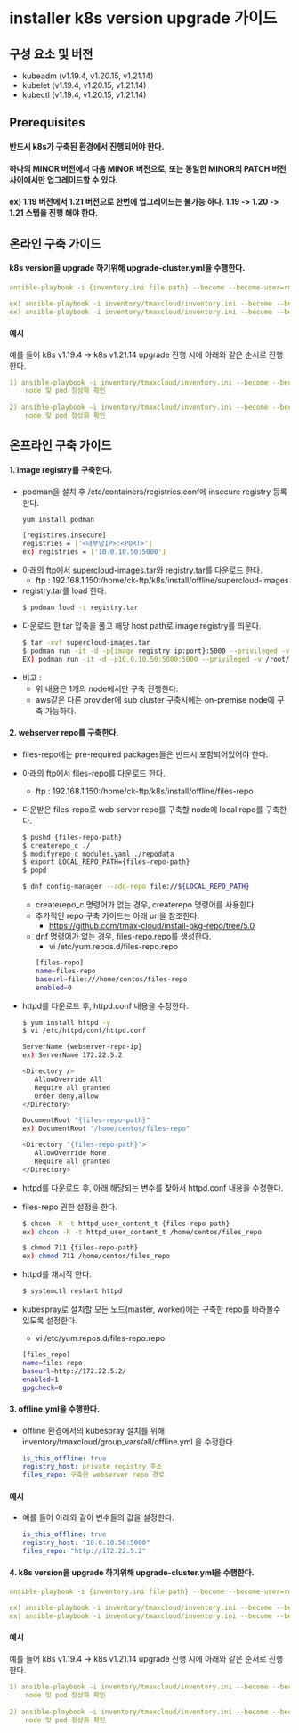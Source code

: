 # installer k8s version upgrade 가이드

## 구성 요소 및 버전
* kubeadm (v1.19.4, v1.20.15, v1.21.14)
* kubelet (v1.19.4, v1.20.15, v1.21.14)
* kubectl (v1.19.4, v1.20.15, v1.21.14)

## Prerequisites
#### 반드시 k8s가 구축된 환경에서 진행되어야 한다.
#### 하나의 MINOR 버전에서 다음 MINOR 버전으로, 또는 동일한 MINOR의 PATCH 버전 사이에서만 업그레이드할 수 있다.
#### ex) 1.19 버전에서 1.21 버전으로 한번에 업그레이드는 불가능 하다. 1.19 -> 1.20 -> 1.21 스텝을 진행 해야 한다.

## 온라인 구축 가이드
#### k8s version을 upgrade 하기위해 upgrade-cluster.yml을 수행한다.
```yml
ansible-playbook -i {inventory.ini file path} --become --become-user=root upgrade-cluster.yml -e kube_version={k8s_version} -v

ex) ansible-playbook -i inventory/tmaxcloud/inventory.ini --become --become-user=root upgrade-cluster.yml -e kube_version=v1.20.15 -v
ex) ansible-playbook -i inventory/tmaxcloud/inventory.ini --become --become-user=root upgrade-cluster.yml -e kube_version=v1.21.14 -v
```

#### 예시
예를 들어 k8s v1.19.4 -> k8s v1.21.14 upgrade 진행 시에 아래와 같은 순서로 진행한다.
```yml
1) ansible-playbook -i inventory/tmaxcloud/inventory.ini --become --become-user=root upgrade-cluster.yml -e kube_version=v1.20.15 -v
    node 및 pod 정상화 확인
    
2) ansible-playbook -i inventory/tmaxcloud/inventory.ini --become --become-user=root upgrade-cluster.yml -e kube_version=v1.21.14 -v
    node 및 pod 정상화 확인
```

## 온프라인 구축 가이드
#### 1. image registry를 구축한다.
  * podman을 설치 후 /etc/containers/registries.conf에 insecure registry 등록한다.
    ```bash
    yum install podman
    
    [registires.insecure]
    registries = ['<내부망IP>:<PORT>']
    ex) registries = ['10.0.10.50:5000']
    ```
  * 아래의 ftp에서 supercloud-images.tar와 registry.tar를 다운로드 한다.
    * ftp : 192.168.1.150:/home/ck-ftp/k8s/install/offline/supercloud-images
  * registry.tar를 load 한다.
    ```bash
    $ podman load -i registry.tar
    ```    
  * 다운로드 한 tar 압축을 풀고 해당 host path로 image registry를 띄운다.
    ```bash
    $ tar -xvf supercloud-images.tar
    $ podman run -it -d -p{image registry ip:port}:5000 --privileged -v {image tar 푼 경로}:/var/lib/registry registry
    EX) podman run -it -d -p10.0.10.50:5000:5000 --privileged -v /root/supercloud-registry:/var/lib/registry registry
    ```
* 비고 :
    * 위 내용은 1개의 node에서만 구축 진행한다.
    * aws같은 다른 provider에 sub cluster 구축시에는 on-premise node에 구축 가능하다.

#### 2. webserver repo를 구축한다.
  * files-repo에는 pre-required packages들은 반드시 포함되어있어야 한다.
  
  * 아래의 ftp에서 files-repo를 다운로드 한다.
    * ftp : 192.168.1.150:/home/ck-ftp/k8s/install/offline/files-repo
  
  * 다운받은 files-repo로 web server repo를 구축할 node에 local repo를 구축한다.
    ```bash
    $ pushd {files-repo-path}
    $ createrepo_c ./
    $ modifyrepo_c modules.yaml ./repodata
    $ export LOCAL_REPO_PATH={files-repo-path}
    $ popd
    
    $ dnf config-manager --add-repo file://${LOCAL_REPO_PATH}
    ```
    * createrepo_c 명령어가 없는 경우, createrepo 명령어를 사용한다.
    * 추가적인 repo 구축 가이드는 아래 url을 참조한다.
      * https://github.com/tmax-cloud/install-pkg-repo/tree/5.0
    * dnf 명령어가 없는 경우, files-repo.repo를 생성한다.
      * vi /etc/yum.repos.d/files-repo.repo
      ```bash
      [files-repo]
      name=files-repo
      baseurl=file:///home/centos/files-repo
      enabled=0
      ```       
  * httpd를 다운로드 후, httpd.conf 내용을 수정한다.
    ```bash
    $ yum install httpd -y
    $ vi /etc/httpd/conf/httpd.conf
    
    ServerName {webserver-repo-ip}
    ex) ServerName 172.22.5.2
    
    <Directory />
       AllowOverride All
       Require all granted
       Order deny,allow
    </Directory>

    DocumentRoot "{files-repo-path}"
    ex) DocumentRoot "/home/centos/files-repo"

    <Directory "{files-repo-path}">
       AllowOverride None
       Require all granted
    </Directory>
    ```
  * httpd를 다운로드 후, 아래 해당되는 변수를 찾아서 httpd.conf 내용을 수정한다.
  * files-repo 권한 설정을 한다.
    ```bash
    $ chcon -R -t httpd_user_content_t {files-repo-path} 
    ex) chcon -R -t httpd_user_content_t /home/centos/files_repo
    
    $ chmod 711 {files-repo-path}
    ex) chmod 711 /home/centos/files_repo    
    ```   
  * httpd를 재시작 한다.
    ```bash
    $ systemctl restart httpd
    ```
  * kubespray로 설치할 모든 노드(master, worker)에는 구축한 repo를 바라볼수 있도록 설정한다.
    * vi /etc/yum.repos.d/files-repo.repo
    ```bash
    [files_repo]
    name=files repo
    baseurl=http://172.22.5.2/
    enabled=1
    gpgcheck=0
    ```  

#### 3. offline.yml을 수행한다.
  * offline 환경에서의 kubespray 설치를 위해 inventory/tmaxcloud/group_vars/all/offline.yml 을 수정한다.
    ```yml
    is_this_offline: true
    registry_host: private registry 주소
    files_repo: 구축한 webserver repo 경로
    ```
    
#### 예시
  * 예를 들어 아래와 같이 변수들의 값을 설정한다.
    ```yml
    is_this_offline: true
    registry_host: "10.0.10.50:5000"
    files_repo: "http://172.22.5.2"
    ```

#### 4. k8s version을 upgrade 하기위해 upgrade-cluster.yml을 수행한다.
```yml
ansible-playbook -i {inventory.ini file path} --become --become-user=root upgrade-cluster.yml -e kube_version={k8s_version} -v

ex) ansible-playbook -i inventory/tmaxcloud/inventory.ini --become --become-user=root upgrade-cluster.yml -e kube_version=v1.20.15 -v
ex) ansible-playbook -i inventory/tmaxcloud/inventory.ini --become --become-user=root upgrade-cluster.yml -e kube_version=v1.21.14 -v
```

#### 예시
예를 들어 k8s v1.19.4 -> k8s v1.21.14 upgrade 진행 시에 아래와 같은 순서로 진행한다.
```yml
1) ansible-playbook -i inventory/tmaxcloud/inventory.ini --become --become-user=root upgrade-cluster.yml -e kube_version=v1.20.15 -v
    node 및 pod 정상화 확인
    
2) ansible-playbook -i inventory/tmaxcloud/inventory.ini --become --become-user=root upgrade-cluster.yml -e kube_version=v1.21.14 -v
    node 및 pod 정상화 확인
```
